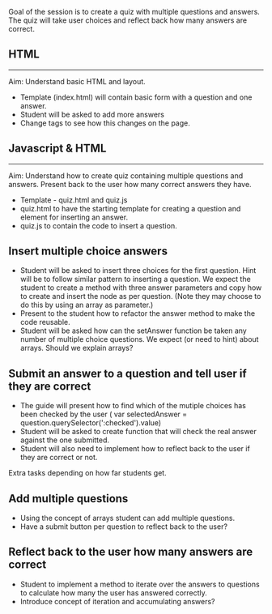 
Goal of the session is to create a quiz with multiple questions and answers. The quiz will take user choices and reflect back how many answers are correct.

HTML
-----
-----
Aim:
Understand basic HTML and layout.
- Template (index.html) will contain basic form with a question and one answer.
- Student will be asked to add more answers 
- Change tags to see how this changes on the page.


Javascript & HTML
------------------
------------------

Aim:
Understand how to create quiz containing multiple questions and answers. Present back to the user how many correct answers they have.

- Template - quiz.html and quiz.js
- quiz.html to have the starting template for creating a question and element for inserting an answer.
- quiz.js to contain the code to insert a question.

Insert multiple choice answers
-------------------------------
- Student will be asked to insert three choices for the first question. Hint will be to follow similar pattern to inserting a question.  We expect the student to create a method with three answer parameters and copy how to create and insert the node as per question. (Note they may choose to do this by using an array as parameter.)
- Present to the student how to refactor the answer method to make the code reusable.
- Student will be asked how can the setAnswer function be taken any number of multiple choice questions. We expect (or need to hint) about arrays. Should we explain arrays?


Submit an answer to a question and tell user if they are correct
-----------------------------------------------------------------
- The guide will present how to find which of the mutiple choices has been checked by the user ( var selectedAnswer = question.querySelector(':checked').value)
- Student will be asked to create function that will check the real answer against the one submitted.
- Student will also need to implement how to reflect back to the user if they are correct or not.


Extra tasks depending on how far students get. 


Add multiple questions
----------------------
- Using the concept of arrays student can add multiple questions.
- Have a submit button per question to reflect back to the user?


Reflect back to the user how many answers are correct
------------------------------------------------------

- Student to implement a method to iterate over the answers to questions to calculate how many the user has answered correctly.
- Introduce concept of iteration and accumulating answers?
